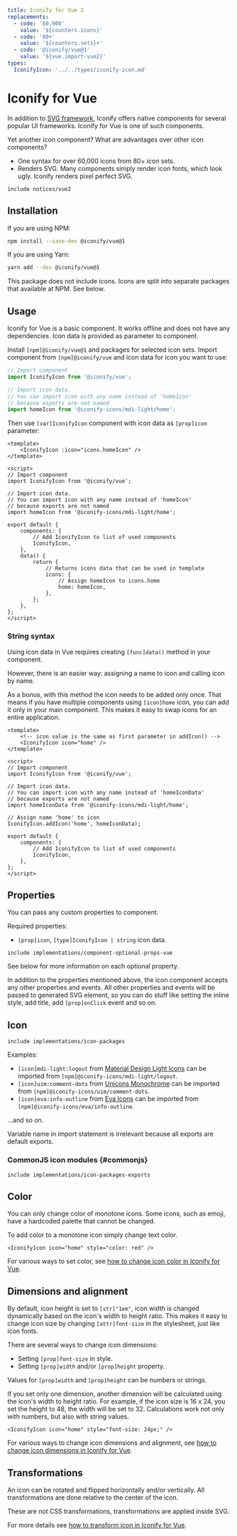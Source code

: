 ```yaml
title: Iconify for Vue 2
replacements:
  - code: '60,000'
    value: '${counters.icons}'
  - code: '80+'
    value: '${counters.sets}+'
  - code: '@iconify/vue@1'
    value: '${vue.import-vue2}'
types:
  IconifyIcon: '../../types/iconify-icon.md'
```

# Iconify for Vue

In addition to [SVG framework](../svg-framework/index.md), Iconify offers native components for several popular UI frameworks. Iconify for Vue is one of such components.

Yet another icon component? What are advantages over other icon components?

- One syntax for over 60,000 icons from 80+ icon sets.
- Renders SVG. Many components simply render icon fonts, which look ugly. Iconify renders pixel perfect SVG.

`include notices/vue2`

## Installation

If you are using NPM:

```bash
npm install --save-dev @iconify/vue@1
```

If you are using Yarn:

```bash
yarn add --dev @iconify/vue@1
```

This package does not include icons. Icons are split into separate packages that available at NPM. See below.

## Usage

Iconify for Vue is a basic component. It works offline and does not have any dependencies. Icon data is provided as parameter to component.

Install `[npm]@iconify/vue@1` and packages for selected icon sets. Import component from `[npm]@iconify/vue` and icon data for icon you want to use:

```js
// Import component
import IconifyIcon from '@iconify/vue';

// Import icon data.
// You can import icon with any name instead of 'homeIcon'
// because exports are not named
import homeIcon from '@iconify-icons/mdi-light/home';
```

Then use `[var]IconifyIcon` component with icon data as `[prop]icon` parameter:

```vue
<template>
	<IconifyIcon :icon="icons.homeIcon" />
</template>

<script>
// Import component
import IconifyIcon from '@iconify/vue';

// Import icon data.
// You can import icon with any name instead of 'homeIcon'
// because exports are not named
import homeIcon from '@iconify-icons/mdi-light/home';

export default {
	components: {
		// Add IconifyIcon to list of used components
		IconifyIcon,
	},
	data() {
		return {
			// Returns icons data that can be used in template
			icons: {
				// Assign homeIcon to icons.home
				home: homeIcon,
			},
		};
	},
};
</script>
```

### String syntax

Using icon data in Vue requires creating `[func]data()` method in your component.

However, there is an easier way: assigning a name to icon and calling icon by name.

As a bonus, with this method the icon needs to be added only once. That means if you have multiple components using `[icon]home` icon, you can add it only in your main component. This makes it easy to swap icons for an entire application.

```vue
<template>
	<!-- icon value is the same as first parameter in addIcon() -->
	<IconifyIcon icon="home" />
</template>

<script>
// Import component
import IconifyIcon from '@iconify/vue';

// Import icon data.
// You can import icon with any name instead of 'homeIconData'
// because exports are not named
import homeIconData from '@iconify-icons/mdi-light/home';

// Assign name 'home' to icon
IconifyIcon.addIcon('home', homeIconData);

export default {
	components: {
		// Add IconifyIcon to list of used components
		IconifyIcon,
	},
};
</script>
```

## Properties

You can pass any custom properties to component.

Required properties:

- `[prop]icon`, `[type]IconifyIcon | string` icon data.

`include implementations/component-optional-props-vue`

See below for more information on each optional property.

In addition to the properties mentioned above, the icon component accepts any other properties and events. All other properties and events will be passed to generated SVG element, so you can do stuff like setting the inline style, add title, add `[prop]onClick` event and so on.

## Icon

`include implementations/icon-packages`

Examples:

- `[icon]mdi-light:logout` from [Material Design Light Icons](https://iconify.design/icon-sets/mdi-light/) can be imported from `[npm]@iconify-icons/mdi-light/logout`.
- `[icon]uim:comment-dots` from [Unicons Monochrome](https://iconify.design/icon-sets/uim/) can be imported from `[npm]@iconify-icons/uim/comment-dots`.
- `[icon]eva:info-outline` from [Eva Icons](https://iconify.design/icon-sets/tabler/) can be imported from `[npm]@iconify-icons/eva/info-outline`.

...and so on.

Variable name in import statement is irrelevant because all exports are default exports.

### CommonJS icon modules {#commonjs}

`include implementations/icon-packages-exports`

## Color

You can only change color of monotone icons. Some icons, such as emoji, have a hardcoded palette that cannot be changed.

To add color to a monotone icon simply change text color.

```vue
<IconifyIcon icon="home" style="color: red" />
```

For various ways to set color, see [how to change icon color in Iconify for Vue](./color.md).

## Dimensions and alignment

By default, icon height is set to `[str]"1em"`, icon width is changed dynamically based on the icon's width to height ratio. This makes it easy to change icon size by changing `[attr]font-size` in the stylesheet, just like icon fonts.

There are several ways to change icon dimensions:

- Setting `[prop]font-size` in style.
- Setting `[prop]width` and/or `[prop]height` property.

Values for `[prop]width` and `[prop]height` can be numbers or strings.

If you set only one dimension, another dimension will be calculated using the icon's width to height ratio. For example, if the icon size is 16 x 24, you set the height to 48, the width will be set to 32. Calculations work not only with numbers, but also with string values.

```vue
<IconifyIcon icon="home" style="font-size: 24px;" />
```

For various ways to change icon dimensions and alignment, see [how to change icon dimensions in Iconify for Vue](./dimensions.md).

## Transformations

An icon can be rotated and flipped horizontally and/or vertically. All transformations are done relative to the center of the icon.

These are not CSS transformations, transformations are applied inside SVG.

For more details see [how to transform icon in Iconify for Vue](./transform.md).
